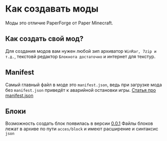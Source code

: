 # Как создавать моды
Моды это отличие PaperForge от Paper Minecraft.<br>
## Как создать свой мод?
Для создания модов вам нужен любой зип архиватор `WinRar, 7zip и т.д.`,
текстовй редактор `Блокнота достаточно` и интернет для текстур.
## Manifest 
Самый главный файл в моде это `manifest.json`, ведь при загрузке мода без `manifest.json` приведëт к аварийной остановки игры.
[Статья про manifest.json](manifest.json.md)
## Блоки 
Возможность создать блок появилась в версии [0.0.1](/version/0.0.1/)
Файлы блоков лежат в архиве по пути `acces/block` и имеют расширение и синтаксис `json`

